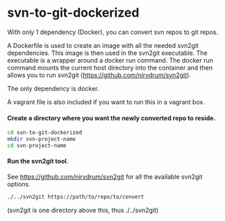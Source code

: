 svn-to-git-dockerized
=====================

With only 1 dependency (Docker), you can convert svn repos to git repos. 

A Dockerfile is used to create an image with all the needed svn2git dependencies. This image is then used in the svn2git executable. The executable is a wrapper around a docker run command. The docker run command mounts the current host directory into the container and then allows you to run svn2git (https://github.com/nirvdrum/svn2git). 

The only dependency is docker.

A vagrant file is also included if you want to run this in a vagrant box.

#### Create a directory where you want the newly converted repo to reside.
```bash
cd svn-to-git-dockerized
mkdir svn-project-name
cd svn-project-name
```
#### Run the svn2git tool. 
See https://github.com/nirvdrum/svn2git for all the available svn2git options.
```bash
./../svn2git https://path/to/repo/to/convert
```
(svn2git is one directory above this, thus ./../svn2git)

